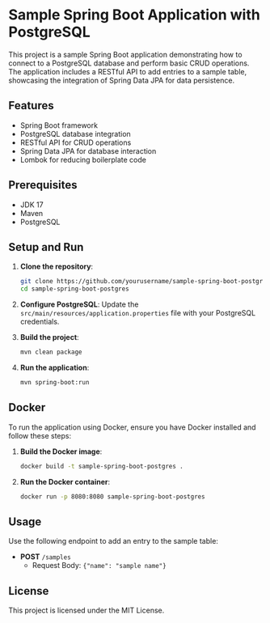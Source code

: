 # Sample Spring Boot Application with PostgreSQL

This project is a sample Spring Boot application demonstrating how to connect to a PostgreSQL database and perform basic CRUD operations. The application includes a RESTful API to add entries to a sample table, showcasing the integration of Spring Data JPA for data persistence.

## Features

- Spring Boot framework
- PostgreSQL database integration
- RESTful API for CRUD operations
- Spring Data JPA for database interaction
- Lombok for reducing boilerplate code

## Prerequisites

- JDK 17
- Maven
- PostgreSQL

## Setup and Run

1. **Clone the repository**:
    ```sh
    git clone https://github.com/yourusername/sample-spring-boot-postgres.git
    cd sample-spring-boot-postgres
    ```

2. **Configure PostgreSQL**:
   Update the `src/main/resources/application.properties` file with your PostgreSQL credentials.

3. **Build the project**:
    ```sh
    mvn clean package
    ```

4. **Run the application**:
    ```sh
    mvn spring-boot:run
    ```

## Docker

To run the application using Docker, ensure you have Docker installed and follow these steps:

1. **Build the Docker image**:
    ```sh
    docker build -t sample-spring-boot-postgres .
    ```

2. **Run the Docker container**:
    ```sh
    docker run -p 8080:8080 sample-spring-boot-postgres
    ```

## Usage

Use the following endpoint to add an entry to the sample table:

- **POST** `/samples`
  - Request Body: `{"name": "sample name"}`

## License

This project is licensed under the MIT License.